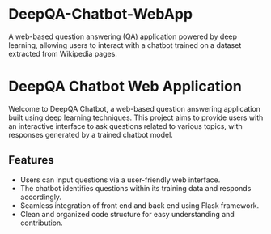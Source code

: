 # DeepQA-Chatbot-WebApp
A web-based question answering (QA) application powered by deep learning, allowing users to interact with a chatbot trained on a dataset extracted from Wikipedia pages.

# DeepQA Chatbot Web Application

Welcome to DeepQA Chatbot, a web-based question answering application built using deep learning techniques. This project aims to provide users with an interactive interface to ask questions related to various topics, with responses generated by a trained chatbot model.

## Features
- Users can input questions via a user-friendly web interface.
- The chatbot identifies questions within its training data and responds accordingly.
- Seamless integration of front end and back end using Flask framework.
- Clean and organized code structure for easy understanding and contribution.
